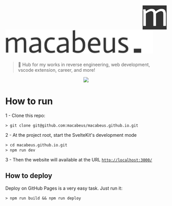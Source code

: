 # <img src="/static/favicon.png" align="right" height="75px" />  <img src="/static/logo.svg" height="75px" />

> 🧭 Hub for my works in reverse engineering, web development, vscode extension, career, and more!

<p align="center">
  <img src="https://i.imgur.com/xDcD2fh.png">
</p>

# How to run

1 - Clone this repo:

```
> git clone git@github.com:macabeus/macabeus.github.io.git
```

2 - At the project root, start the SvelteKit's development mode

```
> cd macabeus.github.io.git
> npm run dev
```

3 - Then the website will available at the URL [`http://localhost:3000/`](http://localhost:3000/)

## How to deploy

Deploy on GitHub Pages is a very easy task. Just run it:

```
> npm run build && npm run deploy
```
